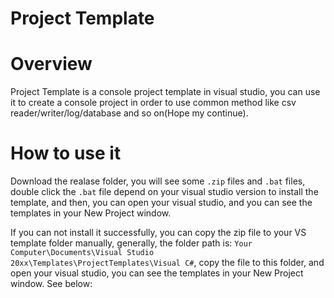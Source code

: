 # Project Template

# Overview
Project Template is a console project template in visual studio, you can use it to create a console project in order to use common method like csv reader/writer/log/database and so on(Hope my continue).

# How to use it
Download the realase folder, you will see some `.zip` files and `.bat` files, double click the `.bat` file depend on your visual studio version to install the template, and then, you can open your visual studio, and you can see the templates in your New Project window.

If you can not install it successfully, you can copy the zip file to your VS template folder manually, generally, the folder path is: `Your Computer\Documents\Visual Studio 20xx\Templates\ProjectTemplates\Visual C#`, copy the file to this folder, and open your visual studio, you can see the templates in your New Project window. See below:

